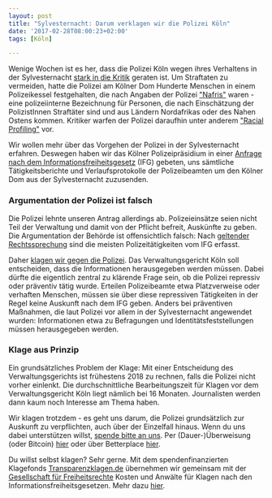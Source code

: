 ```yaml
---
layout: post
title: "Sylvesternacht: Darum verklagen wir die Polizei Köln"
date: '2017-02-28T08:00:23+02:00'
tags: [Köln]

---
```

Wenige Wochen ist es her, dass die Polizei Köln wegen ihres Verhaltens in der Sylvesternacht <a href="http://amnesty-polizei.de/massives-racial-profiling-durch-die-koelner-polizei-in-der-silvesternacht-massnahme-muss-kritisch-aufgearbeitet-werden/">stark in die Kritik</a> geraten ist. Um Straftaten zu vermeiden, hatte die Polizei am Kölner Dom Hunderte Menschen in einem Polizeikessel festgehalten, die nach Angaben der Polizei <a href="https://fragdenstaat.de/anfrage/interne-definition-nafri/#nachricht-60037">"Nafris"</a> waren - eine polizeiinterne Bezeichnung für Personen, die nach Einschätzung der PolizistInnen Straftäter sind und aus Ländern Nordafrikas oder des Nahen Ostens kommen. Kritiker warfen der Polizei daraufhin unter anderem <a href="https://de.wikipedia.org/wiki/Racial_Profiling">"Racial Profiling"</a> vor.

Wir wollen mehr über das Vorgehen der Polizei in der Sylvesternacht erfahren. Deswegen haben wir das Kölner Polizeipräsidium in einer <a href="https://fragdenstaat.de/anfrage/ifg-dokumente-zum-einsatz-um-den-kolner-hauptbahnhof-am-sylvesterabend/#nachricht-60968">Anfrage nach dem Informationsfreiheitsgesetz</a> (IFG) gebeten, uns sämtliche Tätigkeitsberichte und Verlaufsprotokolle der Polizeibeamten um den Kölner Dom aus der Sylvesternacht zuzusenden. 

<h3>Argumentation der Polizei ist falsch</h3>

Die Polizei lehnte unseren Antrag allerdings ab. Polizeieinsätze seien nicht Teil der Verwaltung und damit von der Pflicht befreit, Auskünfte zu geben. Die Argumentation der Behörde ist offensichtlich falsch: Nach <a href="https://openjur.de/u/147240.html">geltender Rechtssprechung</a> sind die meisten Polizeitätigkeiten vom IFG erfasst.

Daher <a href="https://fragdenstaat.de/files/foi/62965/klage-polizei.pdf">klagen wir gegen die Polizei</a>. Das Verwaltungsgericht Köln soll entscheiden, dass die Informationen herausgegeben werden müssen. Dabei dürfte die eigentlich zentral zu klärende Frage sein, ob die Polizei repressiv oder präventiv tätig wurde. Erteilen Polizeibeamte etwa Platzverweise oder verhaften Menschen, müssen sie über diese repressiven Tätigkeiten in der Regel keine Auskunft nach dem IFG geben. Anders bei präventiven Maßnahmen, die laut Polizei vor allem in der Sylvesternacht angewendet wurden: Informationen etwa zu Befragungen und Identitätsfeststellungen müssen herausgegeben werden.

<h3>Klage aus Prinzip</h3>

Ein grundsätzliches Problem der Klage: Mit einer Entscheidung des Verwaltungsgerichts ist frühestens 2018 zu rechnen, falls die Polizei nicht vorher einlenkt. Die durchschnittliche Bearbeitungszeit für Klagen vor dem Verwaltungsgericht Köln liegt nämlich bei 16 Monaten. Journalisten werden dann kaum noch Interesse am Thema haben. 

Wir klagen trotzdem - es geht uns darum, die Polizei grundsätzlich zur Auskunft zu verpflichten, auch über der Einzelfall hinaus. Wenn du uns dabei unterstützen willst, <a href="https://fragdenstaat.de/hilfe/spenden/">spende bitte an uns</a>. Per (Dauer-)Überweisung (oder Bitcoin) <a href="https://fragdenstaat.de/hilfe/spenden/">hier</a> oder über Betterplace <a href="https://www.betterplace.org/de/projects/15469-fragdenstaat-de">hier</a>.

Du willst selbst klagen? Sehr gerne. Mit dem spendenfinanzierten Klagefonds <a href="https://transparenzklagen.de/">Transparenzklagen.de</a> übernehmen wir gemeinsam mit der <a href="https://freiheitsrechte.org/">Gesellschaft für Freiheitsrechte</a> Kosten und Anwälte für Klagen nach den Informationsfreiheitsgesetzen. Mehr dazu <a href="https://transparenzklagen.de/">hier</a>.
